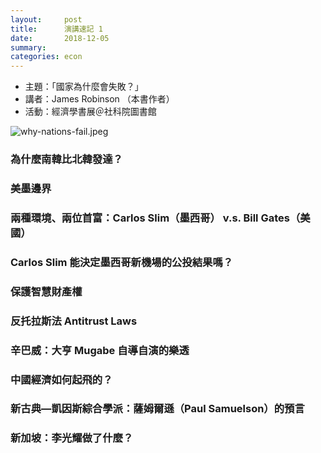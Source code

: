 ```yaml
---
layout:     post
title:      演講速記 1
date:       2018-12-05
summary:    
categories: econ
---
```

* 主題：「國家為什麼會失敗？」
* 講者：James Robinson （本書作者）
* 活動：經濟學書展＠社科院圖書館





![why-nations-fail.jpeg](https://user-images.githubusercontent.com/8178172/49523492-dbe12f00-f8e4-11e8-90f5-cb6bd9a52c9e.jpeg)

### 為什麼南韓比北韓發達？

### 美墨邊界

### 兩種環境、兩位首富：Carlos Slim（墨西哥） v.s. Bill Gates（美國）

### Carlos Slim 能決定墨西哥新機場的公投結果嗎？

### 保護智慧財產權

### 反托拉斯法 Antitrust Laws

### 辛巴威：大亨 Mugabe 自導自演的樂透

### 中國經濟如何起飛的？

### 新古典—凱因斯綜合學派：薩姆爾遜（Paul Samuelson）的預言

### 新加坡：李光耀做了什麼？